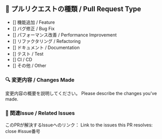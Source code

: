 ## 📝 プルリクエストの種類 / Pull Request Type

- [] 機能追加 / Feature
- [] バグ修正 / Bug Fix
- [] パフォーマンス改善 / Performance Improvement
- [] リファクタリング / Refactoring
- [] ドキュメント / Documentation
- [] テスト / Test
- [] CI / CD
- [] その他 / Other

### 🔍 変更内容 / Changes Made

変更内容の概要を説明してください。
Please describe the changes you've made.

### 🔗 関連Issue / Related Issues

このPRが解決するIssueへのリンク：
Link to the issues this PR resolves:
close #issue番号
